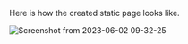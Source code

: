 Here is how the created static page looks like.


![Screenshot from 2023-06-02 09-32-25](https://github.com/Uthso66/Static_Webpages/assets/93869589/c21e529e-865a-4cfa-9e70-60a9003c34da)
